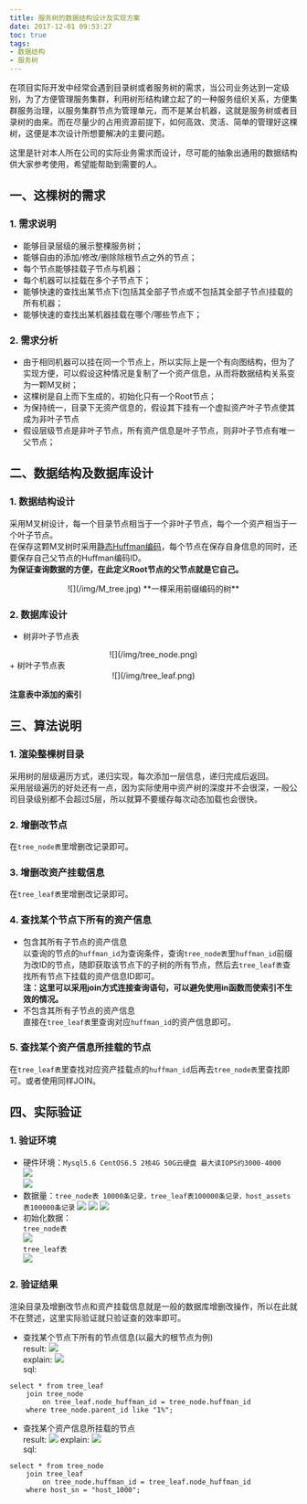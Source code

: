 ```yaml
---
title: 服务树的数据结构设计及实现方案
date: 2017-12-01 09:53:27
toc: true
tags:
- 数据结构
- 服务树
---
```

在项目实际开发中经常会遇到目录树或者服务树的需求，当公司业务达到一定级别，为了方便管理服务集群，利用树形结构建立起了的一种服务组织关系，方便集群服务治理，以服务集群节点为管理单元，而不是某台机器，这就是服务树或者目录树的由来。而在尽量少的占用资源前提下，如何高效、灵活、简单的管理好这棵树，这便是本次设计所想要解决的主要问题。
<!-- more -->
这里是针对本人所在公司的实际业务需求而设计，尽可能的抽象出通用的数据结构供大家参考使用，希望能帮助到需要的人。
## 一、这棵树的需求
### 1. 需求说明  
+ 能够目录层级的展示整棵服务树；
+ 能够自由的添加/修改/删除除根节点之外的节点；
+ 每个节点能够挂载子节点与机器；
+ 每个机器可以挂载在多个子节点下；
+ 能够快速的查找出某节点下(包括其全部子节点或不包括其全部子节点)挂载的所有机器；
+ 能够快速的查找出某机器挂载在哪个/哪些节点下；  

### 2. 需求分析
+ 由于相同机器可以挂在同一个节点上，所以实际上是一个有向图结构，但为了实现方便，可以假设这种情况是复制了一个资产信息，从而将数据结构关系变为一颗M叉树；
+ 这棵树是自上而下生成的，初始化只有一个Root节点；
+ 为保持统一，目录下无资产信息的，假设其下挂有一个虚拟资产叶子节点使其成为非叶子节点
+ 假设层级节点是非叶子节点，所有资产信息是叶子节点，则非叶子节点有唯一父节点；

## 二、数据结构及数据库设计
### 1. 数据结构设计  
采用M叉树设计，每一个目录节点相当于一个非叶子节点，每个一个资产相当于一个叶子节点。  
在保存这颗M叉树时采用[静态Huffman编码](https://baike.baidu.com/item/%E5%93%88%E5%A4%AB%E6%9B%BC%E7%BC%96%E7%A0%81/1719730?fr=aladdin#4_1)，每个节点在保存自身信息的同时，还要保存自己父节点的Huffman编码ID。  
**为保证查询数据的方便，在此定义Root节点的父节点就是它自己。**  
<div align=center>
![](/img/M_tree.jpg)  
**一棵采用前缀编码的树**
</div>

### 2. 数据库设计  
+ 树非叶子节点表  
<div align=center>
![](/img/tree_node.png)
</div>
+ 树叶子节点表  
<div align=center>
![](/img/tree_leaf.png)  
</div>

**注意表中添加的索引**

## 三、算法说明
### 1. 渲染整棵树目录  
采用树的层级遍历方式，递归实现，每次添加一层信息，递归完成后返回。  
采用层级遍历的好处还有一点，因为实际使用中资产树的深度并不会很深，一般公司目录级别都不会超过5层，所以就算不要缓存每次动态加载也会很快。
### 2. 增删改节点  
在`tree_node表`里增删改记录即可。
### 3. 增删改资产挂载信息  
在`tree_leaf表`里增删改记录即可。
### 4. 查找某个节点下所有的资产信息  
+ 包含其所有子节点的资产信息  
以查询的节点的`huffman_id`为查询条件，查询`tree_node表`里`huffman_id`前缀为改ID的节点，随即获取该节点下的子树的所有节点，然后去`tree_leaf表`查找所有节点下挂载的资产信息ID即可。  
    **注：这里可以采用join方式连接查询语句，可以避免使用in函数而使索引不生效的情况。**
+ 不包含其所有子节点的资产信息  
直接在`tree_leaf表`里查询对应`huffman_id`的资产信息即可。

### 5. 查找某个资产信息所挂载的节点  
在`tree_leaf表`里查找对应资产挂载点的`huffman_id`后再去`tree_node表`里查找即可。或者使用同样JOIN。

## 四、实际验证
### 1. 验证环境  
+ 硬件环境：`Mysql5.6 CentOS6.5 2核4G 50G云硬盘 最大读IOPS约3000-4000`  
![](/img/hard_info.png)  
![](/img/mysql_info.png)  
+ 数据量：`tree_node表 10000条记录，tree_leaf表100000条记录，host_assets表100000条记录`
![](/img/tree_node_num.png)  ![](/img/tree_leaf_num.png)  ![](/img/host_assets_num.png)  
+ 初始化数据：  
`tree_node表`  
![](/img/tree_node_demo.png)   
`tree_leaf表`  
![](/img/tree_leaf_demo.png)  

### 2. 验证结果  
渲染目录及增删改节点和资产挂载信息就是一般的数据库增删改操作，所以在此就不在赘述，这里实际验证就只验证查的效率即可。  
+ 查找某个节点下所有的节点信息(以最大的根节点为例)   
result:
![](/img/explain_sql.png)  
explain:
![](/img/result.png)  
sql:

``` 
select * from tree_leaf   
    join tree_node 
        on tree_leaf.node_huffman_id = tree_node.huffman_id 
    where tree_node.parent_id like "1%";
```
        
+ 查找某个资产信息所挂载的节点  
result:
![](/img/result_2.png) 
explain:
![](/img/explain_2.png)   
sql:  

``` 
select * from tree_node 
    join tree_leaf 
        on tree_node.huffman_id = tree_leaf.node_huffman_id 
    where host_sn = "host_1000";
```
